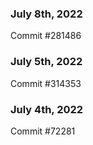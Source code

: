 ### July 8th, 2022

Commit #281486

### July 5th, 2022

Commit #314353


### July 4th, 2022

Commit #72281

